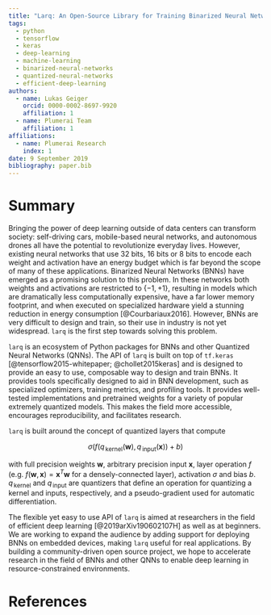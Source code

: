 ```yaml
---
title: "Larq: An Open-Source Library for Training Binarized Neural Networks"
tags:
  - python
  - tensorflow
  - keras
  - deep-learning
  - machine-learning
  - binarized-neural-networks
  - quantized-neural-networks
  - efficient-deep-learning
authors:
  - name: Lukas Geiger
    orcid: 0000-0002-8697-9920
    affiliation: 1
  - name: Plumerai Team
    affiliation: 1
affiliations:
  - name: Plumerai Research
    index: 1
date: 9 September 2019
bibliography: paper.bib
---
```


# Summary

Bringing the power of deep learning outside of data centers can transform society: self-driving cars, mobile-based neural networks, and autonomous drones all have the potential to revolutionize everyday lives.
However, existing neural networks that use 32 bits, 16 bits or 8 bits to encode each weight and activation have an energy budget which is far beyond the scope of many of these applications.
Binarized Neural Networks (BNNs) have emerged as a promising solution to this problem. In these networks both weights and activations are restricted to $\{-1, +1\}$, resulting in models which are dramatically less computationally expensive, have a far lower memory footprint, and when executed on specialized hardware yield a stunning reduction in energy consumption [@Courbariaux2016].
However, BNNs are very difficult to design and train, so their use in industry is not yet widespread. `larq` is the first step towards solving this problem.

`larq` is an ecosystem of Python packages for BNNs and other Quantized Neural Networks (QNNs).
The API of `larq` is built on top of `tf.keras` [@tensorflow2015-whitepaper; @chollet2015keras] and is designed to provide an easy to use, composable way to design and train BNNs. It provides tools specifically designed to aid in BNN development, such as specialized optimizers, training metrics, and profiling tools.
It provides well-tested implementations and pretrained weights for a variety of popular extremely quantized models. This makes the field more accessible, encourages reproducibility, and facilitates research.

`larq` is built around the concept of quantized layers that compute

$$
\sigma(f(q_{\, \mathrm{kernel}}(\boldsymbol{w}), q_{\, \mathrm{input}}(\boldsymbol{x})) + b)
$$

with full precision weights $\boldsymbol{w}$, arbitrary precision input $\boldsymbol{x}$, layer operation $f$ (e.g. $f(\boldsymbol{w}, \boldsymbol{x}) = \boldsymbol{x}^T \boldsymbol{w}$ for a densely-connected layer), activation $\sigma$ and bias $b$.
$q_{\, \mathrm{kernel}}$ and $q_{\, \mathrm{input}}$ are quantizers that define an operation for quantizing a kernel and inputs, respectively, and a pseudo-gradient used for automatic differentiation.

The flexible yet easy to use API of `larq` is aimed at researchers in the field of efficient deep learning [@2019arXiv190602107H] as well as at beginners.
We are working to expand the audience by adding support for deploying BNNs on embedded devices, making `larq` useful for real applications. By building a community-driven open source project, we hope to accelerate research in the field of BNNs and other QNNs to enable deep learning in resource-constrained environments.

# References
